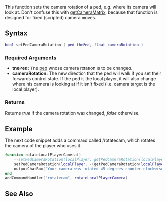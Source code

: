 This function sets the camera rotation of a ped, e.g. where its camera will look at. Don't confuse this with [getCameraMatrix](/docs/getCameraMatrix.md "wikilink"), because that function is designed for fixed (scripted) camera moves.

Syntax
------

``` lua
bool setPedCameraRotation ( ped thePed, float cameraRotation )
```

### Required Arguments

-   **thePed:** The [ped](/docs/ped.md "wikilink") whose camera rotation is to be changed.
-   **cameraRotation:** The new direction that the ped will walk if you set their forwards control state. If the ped is the local player, it will also change where his camera is looking at if it isn't fixed (i.e. camera target is the local player).

### Returns

Returns *true* if the camera rotation was changed, *false* otherwise.

Example
-------

The next code snippet adds a command called /rotatecam, which rotates the camera of the player who uses it.

``` lua
function rotateLocalPlayerCamera()
    --setPedCameraRotation(localPlayer, getPedCameraRotation(localPlayer) + 45) -- This would work if getPedCameraRotation returned non-transformed angles
    setPedCameraRotation(localPlayer, -(getPedCameraRotation(localPlayer) + 45)) -- Tranform the angle returned and then add 45º to it
    outputChatBox("Your camera was rotated 45 degrees counter clockwise.", 0, 255, 0)
end
addCommandHandler("rotatecam", rotateLocalPlayerCamera)
```

See Also
--------

